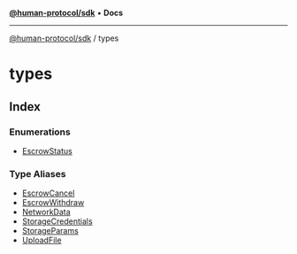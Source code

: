 [**@human-protocol/sdk**](../README.md) • **Docs**

***

[@human-protocol/sdk](../modules.md) / types

# types

## Index

### Enumerations

- [EscrowStatus](enumerations/EscrowStatus.md)

### Type Aliases

- [EscrowCancel](type-aliases/EscrowCancel.md)
- [EscrowWithdraw](type-aliases/EscrowWithdraw.md)
- [NetworkData](type-aliases/NetworkData.md)
- [StorageCredentials](type-aliases/StorageCredentials.md)
- [StorageParams](type-aliases/StorageParams.md)
- [UploadFile](type-aliases/UploadFile.md)
